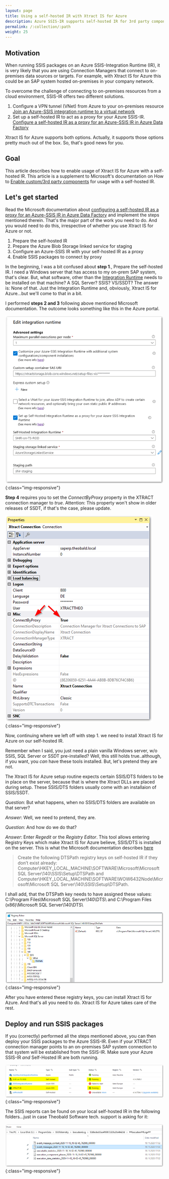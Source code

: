 ```yaml
---
layout: page
title: Using a self-hosted IR with Xtract IS for Azure
description: Azure SSIS-IR supports self-hosted IR for 3rd party components
permalink: /:collection/:path
weight: 25
---
```



## Motivation
When running SSIS packages on an Azure SSIS-Integration Runtime (IR), it is very likely that you are using Connection Managers that connect to on-premises data sources or targets. For example, with Xtract IS for Azure this could be an SAP system hosted on-premises in your company network.

To overcome the challenge of connecting to on-premises resources from a cloud environment, SSIS-IR offers two different solutions.

1. Configure a VPN tunnel (VNet) from Azure to your on-premises resource [Join an Azure-SSIS integration runtime to a virtual network](https://docs.microsoft.com/en-us/azure/data-factory/join-azure-ssis-integration-runtime-virtual-network)
2. Set up a self-hosted IR to act as a proxy for your Azure SSIS-IR. [Configure a self-hosted IR as a proxy for an Azure-SSIS IR in Azure Data Factory](https://docs.microsoft.com/en-us/azure/data-factory/self-hosted-integration-runtime-proxy-ssis)

Xtract IS for Azure supports both options. Actually, it supports those options pretty much out of the box. So, that's good news for you.

## Goal
This article describes how to enable usage of Xtract IS for Azure with a self-hosted IR. This article is a supplement to Microsoft's documentation on How to [Enable custom/3rd party components](https://docs.microsoft.com/en-us/azure/data-factory/self-hosted-integration-runtime-proxy-ssis#enable-custom3rd-party-components) for usage with a self-hosted IR. 

## Let's get started
Read the Microsoft documentation about [configuring a self-hosted IR as a proxy for an Azure-SSIS IR in Azure Data Factory](https://docs.microsoft.com/en-us/azure/data-factory/self-hosted-integration-runtime-proxy-ssis) and implement the steps mentioned therein. That's the major part of the work you need to do. And you would need to do this, irrespective of whether you use Xtract IS for Azure or not.
 
1. Prepare the self-hosted IR
2. Prepare the Azure Blob Storage linked service for staging
3. Configure an Azure-SSIS IR with your self-hosted IR as a proxy
4. Enable SSIS packages to connect by proxy

In the beginning, I was a bit confused about **step 1**., Prepare the self-hosted IR. I need a Windows server that has access to my on-prem SAP system, that's clear. But, what software, other than the [Integration Runtime](https://www.microsoft.com/en-us/download/details.aspx?id=39717) needs to be installed on that machine? A SQL Server? SSIS? VS/SSDT? The answer is: None of that. Just the Integration Runtime and, obviously, Xtract IS for Azure...but we'll come to that in a bit.

I performed **steps 2 and 3** following above mentioned Microsoft documentation. The outcome looks something like this in the Azure portal.
 
![Configure_SSIS-IR_for_SHIR](/img/contents/XISforAzure_SHIR_1.png){:class="img-responsive"}

**Step 4** requires you to set the *ConnectByProxy* property in the XTRACT connection manager to *true*. Attention: This property won't show in older releases of SSDT, if that's the case, please update.

![ConnectByProxy](/img/contents/XISforAzure_SHIR_proxy.png){:class="img-responsive"}

Now, continuing where we left off with step 1. we need to install Xtract IS for Azure on our self-hosted IR. 

Remember when I said, you just need a plain vanilla Windows server, w/o SSIS, SQL Server or SSDT pre-installed? Well, this still holds true..although, if you want, you *can* have these tools installed. But, let's pretend they are not.

The Xtract IS for Azure setup routine expects certain SSIS/DTS folders to be in place on the server, because that is where the Xtract DLLs are placed during setup. These SSIS/DTS folders usually come with an installaion of SSIS/SSDT.

*Question*: But what happens, when no SSIS/DTS folders are available on that server?

*Answer*: Well, we need to pretend, they are. 

*Question*: And how do we do that?


*Answer*: Enter *Regedit* or the *Registry Editor*. This tool allows entering Registry Keys which make Xtract IS for Azure believe, SSIS/DTS is installed on the server. This is what the Microsoft documentation describes [here](https://docs.microsoft.com/en-us/azure/data-factory/self-hosted-integration-runtime-proxy-ssis#enable-custom3rd-party-components)

>Create the following DTSPath registry keys on self-hosted IR if they don’t exist already: Computer\HKEY_LOCAL_MACHINE\SOFTWARE\Microsoft\Microsoft SQL Server\140\SSIS\Setup\DTSPath and Computer\HKEY_LOCAL_MACHINE\SOFTWARE\WOW6432Node\Microsoft\Microsoft SQL Server\140\SSIS\Setup\DTSPath.

I shall add, that the DTSPath key needs to have assigned these values:
C:\Program Files\Microsoft SQL Server\140\DTS\ and C:\Program Files (x86)\Microsoft SQL Server\140\DTS\ 


![Regedit](/img/contents/XISforAzure_SHIR_regedit.png){:class="img-responsive"}


After you have entered these registry keys, you can install Xtract IS for Azure. And that's all you need to do. Xtract IS for Azure takes care of the rest.

## Deploy and run SSIS packages
If you (correctly) performed all the steps mentioned above, you can then deploy your SSIS packages to the Azure SSIS-IR. Even if your XTRACT connection manager points to an on-premises SAP system connection to that system will be established from the SSIS-IR. Make sure your Azure SSIS-IR *and* Self-Hosted IR are both running.

![Azure_IRs](/img/contents/XISforAzure_SHIR_2.png){:class="img-responsive"}

The SSIS reports can be found on your local self-hosted IR in the following folders...just in case Theobald Software tech. support is asking for it:

![Logs](/img/contents/XISforAzure_SHIR_log.png){:class="img-responsive"}




